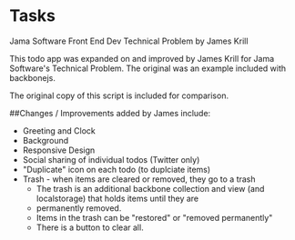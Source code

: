 Tasks
=====

Jama Software Front End Dev Technical Problem
by James Krill

This todo app was expanded on and improved by James Krill for Jama Software's Technical Problem.
The original was an example included with backbonejs.

The original copy of this script is included for comparison.

##Changes / Improvements added by James include:

* Greeting and Clock
* Background
* Responsive Design
* Social sharing of individual todos (Twitter only)
* "Duplicate" icon on each todo (to duplciate items)
* Trash - when items are cleared or removed, they go to a trash
  * The trash is an additional backbone collection and view (and localstorage) that holds items until they are
  * permanently removed.
  * Items in the trash can be "restored" or "removed permanently"
  * There is a button to clear all.

